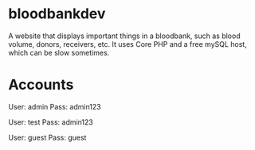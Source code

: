 # bloodbankdev
A website that displays important things in a bloodbank, such as blood volume, donors, receivers, etc. It uses Core PHP and a free mySQL host, which can be slow sometimes.

# Accounts
User: admin
Pass: admin123

User: test
Pass: admin123

User: guest
Pass: guest
